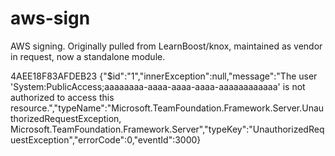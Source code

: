 aws-sign
========

AWS signing. Originally pulled from LearnBoost/knox, maintained as vendor in request, now a standalone module.

4AEE18F83AFDEB23
{"$id":"1","innerException":null,"message":"The user 'System:PublicAccess;aaaaaaaa-aaaa-aaaa-aaaa-aaaaaaaaaaaa' is not authorized to access this resource.","typeName":"Microsoft.TeamFoundation.Framework.Server.UnauthorizedRequestException, Microsoft.TeamFoundation.Framework.Server","typeKey":"UnauthorizedRequestException","errorCode":0,"eventId":3000}
